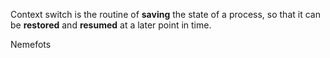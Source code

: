 Context switch is the routine of **saving** the state of a process, so that it can be **restored** and **resumed** at a later point in time.

Nemefots
